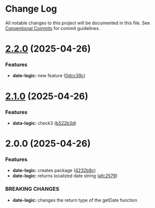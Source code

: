# Change Log

All notable changes to this project will be documented in this file.
See [Conventional Commits](https://conventionalcommits.org) for commit guidelines.

# [2.2.0](https://github.com/SharonZissu/versions-poc/compare/@sharonzissu/date-logic@2.1.0...@sharonzissu/date-logic@2.2.0) (2025-04-26)


### Features

* **date-logic:** new feature ([0dcc39c](https://github.com/SharonZissu/versions-poc/commit/0dcc39c61d38d78ef9d3dff27bc9958d92d35053))





# [2.1.0](https://github.com/SharonZissu/versions-poc/compare/@sharonzissu/date-logic@2.0.0...@sharonzissu/date-logic@2.1.0) (2025-04-26)


### Features

* **data-logic:** check3 ([b522b3d](https://github.com/SharonZissu/versions-poc/commit/b522b3d02771b36c9ad1663c61c0cf37a0e57e7e))





# 2.0.0 (2025-04-26)


### Features

* **date-logic:** creates package ([4232b8c](https://github.com/SharonZissu/versions-poc/commit/4232b8c1c21870bcd35d99d2e9a74f853eeaf8ea))
* **date-logic:** returns localized date string ([afc2579](https://github.com/SharonZissu/versions-poc/commit/afc2579b51bb4b1c42ac43cd507f250b47c2e110))


### BREAKING CHANGES

* **date-logic:** changes the return type of the getDate function
